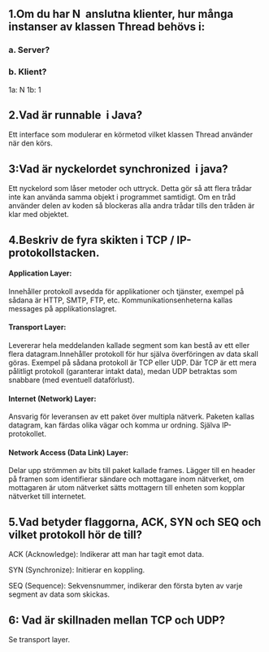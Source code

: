 ## 1.Om du har ​N ​ anslutna klienter, hur många instanser av klassen Thread ​ behövs i:
### a. Server?
### b. Klient?
1a: N
1b: 1

## 2.Vad är runnable ​ i Java?

Ett interface som modulerar en körmetod vilket klassen Thread använder när den körs.


## 3:Vad är nyckelordet synchronized ​ i java?

Ett nyckelord som låser metoder och uttryck. Detta gör så att flera trådar inte kan använda samma objekt i programmet samtidigt. Om en tråd använder delen av koden så blockeras alla andra trådar tills den tråden är klar med objektet.


## 4.Beskriv de fyra skikten i TCP / IP-protokollstacken. 

#### Application Layer:
Innehåller protokoll avsedda för applikationer och tjänster, exempel på sådana är HTTP, SMTP, FTP, etc. Kommunikationsenheterna kallas messages på applikationslagret.

#### Transport Layer:
Levererar hela meddelanden kallade segment som kan bestå av ett eller flera datagram.Innehåller protokoll för hur själva överföringen av data skall göras. Exempel på sådana protokoll är TCP eller UDP. Där TCP är ett mera pålitligt protokoll (garanterar intakt data), medan UDP betraktas som snabbare (med eventuell dataförlust).

#### Internet (Network) Layer:
Ansvarig för leveransen av ett paket över multipla nätverk. Paketen kallas datagram, kan färdas olika vägar och komma ur ordning.
Själva IP-protokollet.

#### Network Access (Data Link) Layer:
Delar upp strömmen av bits till paket kallade frames. Lägger till en header på framen som identifierar sändare och mottagare inom nätverket, om mottagaren är utom nätverket sätts mottagern till enheten som kopplar nätverket till internetet.


## 5.Vad betyder flaggorna, ACK, SYN och SEQ och vilket protokoll hör de till? 

ACK (Acknowledge):
Indikerar att man har tagit emot data.
 
SYN (Synchronize): 
Initierar en koppling.

SEQ (Sequence):
Sekvensnummer, indikerar den första byten av varje segment av data som skickas.


## 6: Vad är skillnaden mellan TCP och UDP?

Se transport layer. 